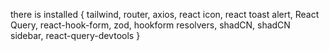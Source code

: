there is installed {
tailwind,
router,
axios,
react icon,
react toast alert,
React Query,
react-hook-form,
zod,
hookform resolvers,
shadCN,
shadCN sidebar,
react-query-devtools
}